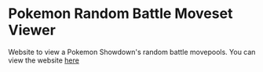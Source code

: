# Pokemon Random Battle Moveset Viewer

Website to view a Pokemon Showdown's random battle movepools. You can view the website [here](https://aerodeath.github.io/pokemon-showdown-randbatsets/)
